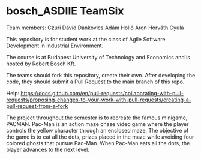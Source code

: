 # bosch_ASDIIE TeamSix
Team members:
Czuri Dávid
Dankovics Ádám
Holló Áron
Horváth Gyula


This repository is for student work at the class of Agile Software Development in Industrial Environment.

The course is at Budapest University of Technology and Economics and is hosted by Robert Bosch Kft.

The teams should fork this repository, create their own. After developing the code, they should submit a Pull Request to the main branch of this repo.

Help: https://docs.github.com/en/pull-requests/collaborating-with-pull-requests/proposing-changes-to-your-work-with-pull-requests/creating-a-pull-request-from-a-fork


The project throughout the semester is to recreate the famous minigame, PACMAN.
Pac-Man is an action maze chase video game where the player controls the yellow character
through an enclosed maze. The objective of the game is to eat all the dots, prizes placed in the 
maze while avoiding four colored ghosts that pursue Pac-Man. 
When Pac-Man eats all the dots, the player advances to the next level.